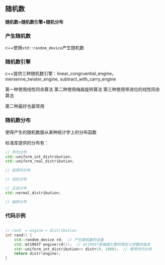 ## 随机数

**随机数=随机数引擎+随机分布**

### 产生随机数

c++使用`std::random_device`产生随机数

### 随机数引擎

c++提供三种随机数引擎：linear_congruential_engine，mersenne_twister_engine,
subtract_with_carry_engine

第一种使用线性同余算法
第二种使用梅森旋转算法
第三种使用带进位的线性同余算法

第二种最好也最常用

### 随机数分布

使得产生的随机数服从某种统计学上的分布函数

标准库提供的分布有：

```cpp
// 均匀分布
std::uniform_int_distribution;
std::uniform_real_distribution;

// 伯努利分布

// 泊松分布

// 正态分布
std::normal_distribution;

// 抽样分布
```

### 代码示例
```cpp

// rand  = engine + distribution
int rand() {
	std::random_device rd;  // 产生随机数的设备
	std::mt19937 engine(rd());  // mt19937是梅森引擎的预定义参数的版本
	std::uniform_int_distribution<> distr(0, 1000);  // 使用均匀分布
	return distr(engine);
}

```
